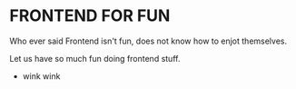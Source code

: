 # FRONTEND FOR FUN

Who ever said Frontend isn't fun, does not know how to enjot themselves.

Let us have so much fun doing frontend stuff. 
* wink wink